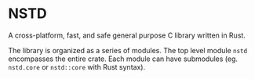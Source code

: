 # NSTD
A cross-platform, fast, and safe general purpose C library written in Rust.

The library is organized as a series of modules. The top level module `nstd` encompasses the entire
crate. Each module can have submodules (eg. `nstd.core` or `nstd::core` with Rust syntax).
